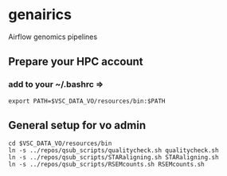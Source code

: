 # genairics
Airflow genomics pipelines

## Prepare your HPC account
### add to your ~/.bashrc =>

    export PATH=$VSC_DATA_VO/resources/bin:$PATH

## General setup for vo admin

    cd $VSC_DATA_VO/resources/bin
    ln -s ../repos/qsub_scripts/qualitycheck.sh qualitycheck.sh
    ln -s ../repos/qsub_scripts/STARaligning.sh STARaligning.sh
    ln -s ../repos/qsub_scripts/RSEMcounts.sh RSEMcounts.sh